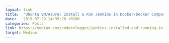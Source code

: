 ```yaml
---
layout: link
title:  "Ubuntu VM/Azure: Install & Run Jenkins in Docker/Docker Compose with persistent container volume located on the external Cloud Data Disk"
date:   2019-07-29 14:35:20 +0200
categories: Posts
link: https://medium.com/codervlogger/jenkins-installed-and-running-in-docker-docker-compose-with-external-volume-located-on-external-ce16a4601e90
target: Medium
---
```

